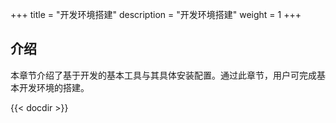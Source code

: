 +++
title = "开发环境搭建"
description = "开发环境搭建"
weight = 1
+++

## 介绍

本章节介绍了基于开发的基本工具与其具体安装配置。通过此章节，用户可完成基本开发环境的搭建。

{{< docdir >}}